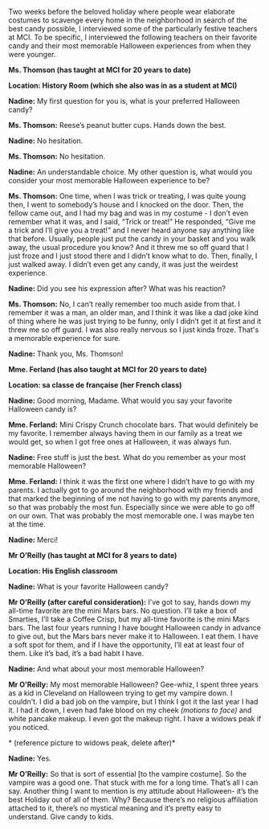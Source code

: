 ﻿Two weeks before the beloved holiday where people wear elaborate costumes to scavenge every home in the neighborhood in search of the best candy possible, I interviewed some of the particularly festive teachers at MCI. To be specific, I interviewed the following teachers on their favorite candy and their most memorable Halloween experiences from when they were younger.

**Ms. Thomson (has taught at MCI for 20 years to date)**

**Location: History Room (which she also was in as a student at MCI)**

**Nadine:** My first question for you is, what is your preferred Halloween candy?

**Ms. Thomson:** Reese’s peanut butter cups. Hands down the best.

**Nadine:** No hesitation.

**Ms. Thomson:** No hesitation.

**Nadine:** An understandable choice. My other question is, what would you consider your most memorable Halloween experience to be?

**Ms. Thomson:** One time, when I was trick or treating, I was quite young then, I went to somebody’s house and I knocked on the door. Then, the fellow came out, and I had my bag and was in my costume - I don’t even remember what it was, and I said, “Trick or treat!” He responded, “Give me a trick and I’ll give you a treat!” and I never heard anyone say anything like that before. Usually, people just put the candy in your basket and you walk away, the usual procedure you know? And it threw me so off guard that I just froze and I just stood there and I didn’t know what to do. Then, finally, I just walked away. I didn’t even get any candy, it was just the weirdest experience.

**Nadine:** Did you see his expression after? What was his reaction?

**Ms. Thomson:** No, I can’t really remember too much aside from that. I remember it was a man, an older man, and I think it was like a dad joke kind of thing where he was just trying to be funny, only I didn’t get it at first and it threw me so off guard. I was also really nervous so I just kinda froze. That's a memorable experience for sure.

**Nadine:** Thank you, Ms. Thomson!

**Mme. Ferland (has also taught at MCI for 20 years to date)**

**Location: sa classe de française (her French class)**

**Nadine:** Good morning, Madame. What would you say your favorite Halloween candy is?

**Mme. Ferland:** Mini Crispy Crunch chocolate bars. That would definitely be my favorite. I remember always having them in our family as a treat we would get, so when I got free ones at Halloween, it was always fun.

**Nadine:** Free stuff is just the best. What do you remember as your most memorable Halloween?

**Mme. Ferland:** I think it was the first one where I didn’t have to go with my parents. I actually got to go around the neighborhood with my friends and that marked the beginning of me not having to go with my parents anymore, so that was probably the most fun. Especially since we were able to go off on our own. That was probably the most memorable one. I was maybe ten at the time.

**Nadine:** Merci!

**Mr O’Reilly (has taught at MCI for 8 years to date)**

**Location: His English classroom**

**Nadine:** What is your favorite Halloween candy?

**Mr O’Reilly (after careful consideration):** I’ve got to say, hands down my all-time favorite are the mini Mars bars. No question. I’ll take a box of Smarties, I’ll take a Coffee Crisp, but my all-time favorite is the mini Mars bars. The last four years running I have bought Halloween candy in advance to give out, but the Mars bars never make it to Halloween. I eat them. I have a soft spot for them, and if I have the opportunity, I’ll eat at least four of them. Like it’s bad, it’s a bad habit I have.

**Nadine:** And what about your most memorable Halloween?

**Mr O’Reilly:** My most memorable Halloween? Gee-whiz, I spent three years as a kid in Cleveland on Halloween trying to get my vampire down. I couldn't. I did a bad job on the vampire, but I think I got it the last year I had it. I had it down, I even had fake blood on my cheek _(motions to face)_ and white pancake makeup. I even got the makeup right. I have a widows peak if you noticed.

\* (reference picture to widows peak, delete after)\*

**Nadine:** Yes.

**Mr O’Reilly:** So that is sort of essential [to the vampire costume]. So the vampire was a good one. That stuck with me for a long time. That’s all I can say. Another thing I want to mention is my attitude about Halloween- it’s the best Holiday out of all of them. Why? Because there’s no religious affiliation attached to it, there’s no mystical meaning and it’s pretty easy to understand. Give candy to kids.
